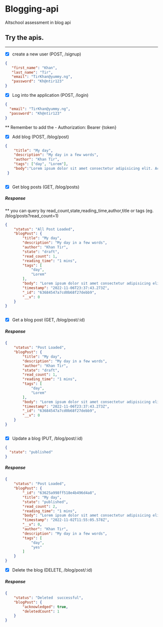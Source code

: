 # Blogging-api
Altschool assessment in blog api


## Try the apis.
-----

- [x] create a new user (POST, /signup)
```json
{
   "first_name": "Khan",
   "last_name": "Tir",
   "email": "TirKhan@yummy.ng",
   "password": "Kh@ntir123"
}
```
- [x] Log into the application (POST, /login)

```json
{
  "email": "TirKhan@yummy.ng",
  "password": "Kh@ntir123"
}
```
** Remember to add the - Authorization: Bearer {token} 

- [x] Add blog (POST, /blog/post)

```json
{
    "title": "My day",
    "description": "My day in a few words",
    "author": "Khan Tir",
    "tags": ["day", "Lorem"],
    "body":"Lorem ipsum dolor sit amet consectetur adipisicing elit. Accusamus architecto enim cum tempore autem at, porro ad et nisi vel delectus aliquid! Ipsam odit saepe eaque sed fugiat dolores expedita perspiciatis ipsum tempore, iusto tenetur repellendus ratione esse blanditiis rerum voluptas officia adipisci alias enim ad dicta illo? Porro, non."
 }
 
```
- [x] Get blog posts (GET, /blog/posts)

##### Response
** you can query by read_count,state,reading_time,author,title or tags (eg. /blog/posts?read_count=1)

```json
{
    "status": "All Post Loaded",
    "blogPost": {
        "title": "My day",
        "description": "My day in a few words",
        "author": "Khan Tir",
        "state": "draft",
        "read_count": 1,
        "reading_time": "1 mins",
        "tags": [
            "day",
            "Lorem"
        ],
        "body": "Lorem ipsum dolor sit amet consectetur adipisicing elit. Accusamus architecto enim cum tempore autem at, porro ad et nisi vel delectus aliquid! Ipsam odit saepe eaque sed fugiat dolores expedita perspiciatis ipsum tempore, iusto tenetur repellendus ratione esse blanditiis rerum voluptas officia adipisci alias enim ad dicta illo? Porro, non.",
        "timestamp": "2022-11-06T23:37:43.273Z",
        "_id": "63684547a7cd0b68f27debb9",
        "__v": 0
    }
}
  
```
- [x] Get a blog post (GET, /blog/post/:id)

##### Response

```json
{
    "status": "Post Loaded",
    "blogPost": {
        "title": "My day",
        "description": "My day in a few words",
        "author": "Khan Tir",
        "state": "draft",
        "read_count": 1,
        "reading_time": "1 mins",
        "tags": [
            "day",
            "Lorem"
        ],
        "body": "Lorem ipsum dolor sit amet consectetur adipisicing elit. Accusamus architecto enim cum tempore autem at, porro ad et nisi vel delectus aliquid! Ipsam odit saepe eaque sed fugiat dolores expedita perspiciatis ipsum tempore, iusto tenetur repellendus ratione esse blanditiis rerum voluptas officia adipisci alias enim ad dicta illo? Porro, non.",
        "timestamp": "2022-11-06T23:37:43.273Z",
        "_id": "63684547a7cd0b68f27debb9",
        "__v": 0
    }
}
  
```
    
- [x] Update a blog (PUT, /blog/post/:id)

```json
{
  "state": "published"
}

```
##### Response
```json
{
    "status": "Post Loaded",
    "blogPost": {
        "_id": "63625a998ff518e4b496d4a8",
        "title": "My day",
        "state": "published",
        "read_count": 2,
        "reading_time": "1 mins",
        "body": "Lorem ipsum dolor sit amet consectetur adipisicing elit. Accusamus architecto enim cum tempore autem at, porro ad et nisi vel delectus aliquid! Ipsam odit saepe eaque sed fugiat dolores expedita perspiciatis ipsum tempore, iusto tenetur repellendus ratione esse blanditiis rerum voluptas officia adipisci alias enim ad dicta illo? Porro, non.",
        "timestamp": "2022-11-02T11:55:05.578Z",
        "__v": 0,
        "author": "Khan Tir",
        "description": "My day in a few words",
        "tags": [
            "day",
            "yes"
        ]
    }
}

```

- [x] Delete the blog (DELETE, /blog/post/:id)

##### Response

```json
{
    "status": "Deleted  successful",
    "blogPost": {
        "acknowledged": true,
        "deletedCount": 1
    }
}
```


